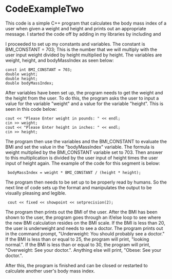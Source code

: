 # CodeExampleTwo
This code is a simple C++ program that calculates the body mass index of a user when given a weight and height and prints out an appropriate message. I started the code off by
adding in my libraries by including <iostream> and <iomanip>

I proceeded to set up my constants and variables. The constant is BMI_CONSTANT = 703; This is the number that we will multiply with the user input weight divided by height
multiplied by height. The variables are weight, height, and bodyMassIndex as seen below:
  
  	const int BMI_CONSTANT = 703;
	double weight;
	double height;
	double bodyMassIndex;
  
After variables have been set up, the program needs to get the weight and the height from the user. To do this, the program asks the user to input a value for the variable
"weight" and a value for the variable "height". This is seen in this code below:
  
  	cout << "Please Enter weight in pounds: " << endl;
	cin >> weight;
	cout << "Please Enter height in inches: " << endl;
	cin >> height;
  
The program then use the variables and the BMI_CONSTANT to evaluate the BMI and set the value in the "bodyMassIndex" variable. The formula is weight multiplied by the 
BMI_CONSTANT variable
set to 703. Then answer to this multiplication is divided by the user input of height times the user input of height again. The example of the code for this segment is below:
  
 	 bodyMassIndex = weight * BMI_CONSTANT / (height * height);
  
The program then needs to be set up to be properly read by humans. So the next line of code sets up the format and manipulates the output to be visually pleasing and legible.
  
 	 cout << fixed << showpoint << setprecision(2);
  
The program then prints out the BMI of the user.
After the BMI has been shown to the user, the program goes through an if/else loop to see where the new BMI calculation resides on the BMI scale. If the BMI is less than 20, the 
user is underweight and needs to see a doctor. The program prints out in the command prompt, "Underweight: You should probably see a doctor." If the BMI is less than or equal to
25, the program will print, "looking normal.". If the BMI is less than or equal to 30, the program will print, "Overweight: See your doctor.". Anything else will print, "Obese:
See your doctor.".
  
After this, the program is finished and can be closed or restarted to calculate another user's body mass index.
